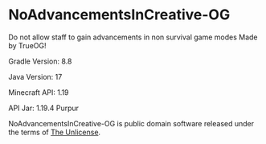 # NoAdvancementsInCreative-OG

Do not allow staff to gain advancements in non survival game modes
Made by TrueOG!

Gradle Version: 8.8

Java Version: 17

Minecraft API: 1.19

API Jar: 1.19.4 Purpur

NoAdvancementsInCreative-OG is public domain software released under the terms of [The Unlicense](https://github.com/true-og/NoAdvancementsInCreative-OG/blob/main/LICENSE).
